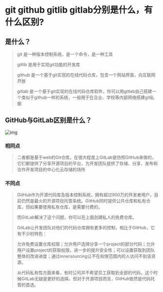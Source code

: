# git github gitlib gitlab分别是什么，有什么区别?

## 是什么？

> git 是一种版本控制系统，是一个命令，是一种工具
>
> gitlib 是用于实现git功能的开发库
>
> github 是一个基于git实现的在线代码仓库，包含一个网站界面，向互联网开放
>
> gitlab 是一个基于git实现的在线代码仓库软件，你可以用gitlab自己搭建一个类似于github一样的系统，一般用于在企业、学校等内部网络搭建git私服

## GitHub与GitLab区别是什么？

![img](https://ss0.baidu.com/6ONWsjip0QIZ8tyhnq/it/u=624209142,3363853328&fm=173&s=9821CF140B405C5104D841DA020050BA&w=640&h=326&img.JPEG)

### 相同点

> 二者都是基于web的Git仓库，在很大程度上GitLab是仿照GitHub来做的，它们都提供了分享开源项目的平台，为开发团队提供了存储、分享、发布和合作开发项目的中心化云存储的场所

### 不同点

> GitHub作为开源代码库及版本控制系统，拥有超过900万的开发者用户，目前仍然是最火的开源项目托管系统。GitHub同时提供公共仓库和私有仓库，但如果要使用私有仓库，是需要付费的。
>
> 而GitLab解决了这个问题，你可以在上面创建私人的免费仓库。
>
> GitLab让开发团队对他们的代码仓库拥有更多的控制，相比于GitHub，它有不少的特色：
>
> 允许免费设置仓库权限；允许用户选择分享一个project的部分代码；允许用户设置project的获取权限，进一步的提升安全性；可以设置获取到团队整体的改进进度；通过innersourcing让不在权限范围内的人访问不到该资源。
>
> 从代码私有性方面来看，有时公司并不希望员工获取到全部的代码，这个时候GitLab无疑是更好的选择。但对于开源项目而言，GitHub依然是代码托管的首选。